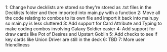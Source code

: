 1: Change how decklists are stored so they're stored as .txt files in the Decklists folder and then imported into main.py with a function
2: Move all the code relating to combos to its own file and import it back into main.py so main.py is less cluttered
3: Add support for Card Attribute and Typing to make coding combos involving Galaxy Soldier easier
4: Add support for draw cards like Pot of Desires and Upstart Goblin
5: Add checks to see if key cards like Union Driver are still in the deck
6: TBD
7: More user friendliness